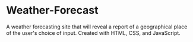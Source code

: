 # Weather-Forecast
A weather forecasting site that will reveal a report of a geographical place of the user's choice of input.
Created with HTML, CSS, and JavaScript. 
